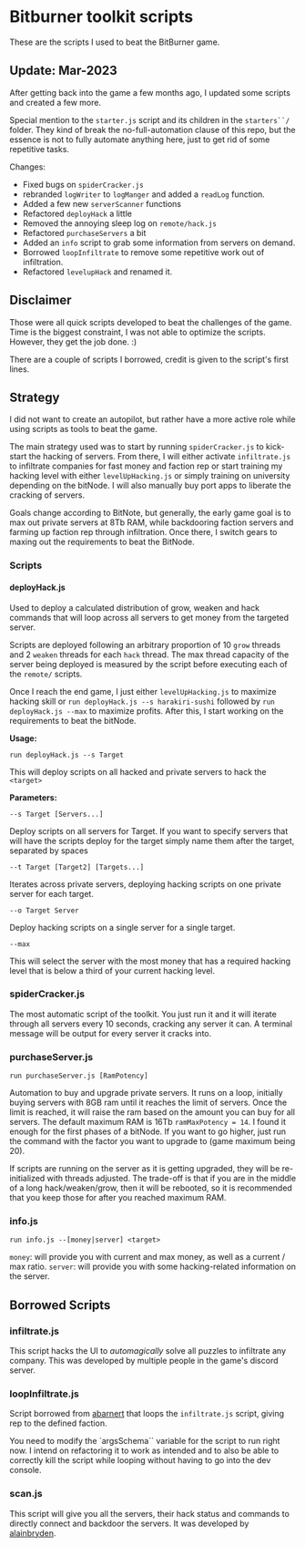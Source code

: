 # Bitburner toolkit scripts

These are the scripts I used to beat the BitBurner game.

## Update: Mar-2023

After getting back into the game a few months ago, I updated some scripts and created a few more.

Special mention to the `starter.js` script and its children in the `starters``/` folder. They kind of break the no-full-automation clause of this repo, but the essence is not to fully automate anything here, just to get rid of some repetitive tasks.

Changes:

* Fixed bugs on `spiderCracker.js`
* rebranded `logWriter` to `logManger` and added a `readLog` function.
* Added a few new `serverScanner` functions
* Refactored `deployHack` a little
* Removed the annoying sleep log on `remote/hack.js`
* Refactored `purchaseServers` a bit
* Added an `info` script to grab some information from servers on demand.
* Borrowed `loopInfiltrate` to remove some repetitive work out of infiltration.
* Refactored `levelupHack` and renamed it.

## Disclaimer

Those were all quick scripts developed to beat the challenges of the game. Time is the biggest constraint, I was not
able to optimize the scripts. However, they get the job done. :)

There are a couple of scripts I borrowed, credit is given to the script's first lines.

## Strategy

I did not want to create an autopilot, but rather have a more active role while using scripts as tools to beat the game.

The main strategy used was to start by running `spiderCracker.js` to kick-start the hacking of servers.
From there, I will either activate `infiltrate.js` to infiltrate companies for fast money and faction rep or start training
my hacking level with either `levelUpHacking.js` or simply training on university depending on the bitNode. I will also
manually buy port apps to liberate the cracking of servers.

Goals change according to BitNote, but generally, the early game goal is to max out private servers at 8Tb RAM, while
backdooring faction servers and farming up faction rep through infiltration. Once there, I switch gears to maxing out
the requirements to beat the BitNode.

### Scripts

#### deployHack.js

Used to deploy a calculated distribution of grow, weaken and hack commands that will loop across all servers to get
money from the targeted server.

Scripts are deployed following an arbitrary proportion of 10 `grow` threads and 2 `weaken` threads for each `hack` thread. The
max thread capacity of the server being deployed is measured by the script before executing each of the `remote/` scripts.

Once I reach the end game, I just either `levelUpHacking.js` to maximize hacking skill or
`run deployHack.js --s harakiri-sushi` followed by `run deployHack.js --max` to maximize profits. After this, I start
working on the requirements to beat the bitNode.

**Usage:**

`run deployHack.js --s Target`

This will deploy scripts on all hacked and private servers to hack the `<target>`

**Parameters:**

`--s Target [Servers...]`

Deploy scripts on all servers for Target. If you want to specify servers that will have the scripts deploy for the target
simply name them after the target, separated by spaces

`--t Target [Target2] [Targets...]`

Iterates across private servers, deploying hacking scripts on one private server for each target.

`--o Target Server`

Deploy hacking scripts on a single server for a single target.

`--max`

This will select the server with the most money that has a required hacking level that is below a third of your current hacking level.

### spiderCracker.js

The most automatic script of the toolkit. You just run it and it will iterate through all servers every 10 seconds, cracking
any server it can. A terminal message will be output for every server it cracks into.

### purchaseServer.js

`run purchaseServer.js [RamPotency]`

Automation to buy and upgrade private servers. It runs on a loop, initially buying servers with 8GB ram until it reaches
the limit of servers. Once the limit is reached, it will raise the ram based on the amount you can buy for all servers.
The default maximum RAM is 16Tb `ramMaxPotency = 14`. I found it enough for the first phases of a bitNode. If you want to
go higher, just run the command with the factor you want to upgrade to (game maximum being 20).

If scripts are running on the server as it is getting upgraded, they will be re-initialized with threads adjusted. The trade-off is that if you are in the middle of a long hack/weaken/grow, then it will be rebooted, so it is recommended
that you keep those for after you reached maximum RAM.

### info.js

```shell
run info.js --[money|server] <target>
```

`money`: will provide you with current and max money, as well as a current / max ratio.
`server`: will provide you with some hacking-related information on the server.

## Borrowed Scripts

### infiltrate.js

This script hacks the UI to _automagically_ solve all puzzles to infiltrate any company. This was developed
by multiple people in the game's discord server.

### loopInfiltrate.js

Script borrowed from [abarnert](https://github.com/abarnert) that loops the `infiltrate.js` script, giving rep to the defined faction.

You need to modify the `argsSchema`` variable for the script to run right now. I intend on refactoring it to work as intended and to also be able to correctly kill the script while looping without having to go into the dev console.

### scan.js

This script will give you all the servers, their hack status and commands to directly connect and backdoor the servers.
It was developed by [alainbryden](https://github.com/alainbryden).
